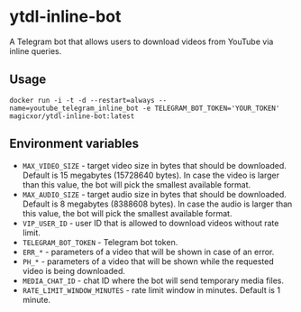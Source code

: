# ytdl-inline-bot

A Telegram bot that allows users to download videos from YouTube via inline queries.

## Usage

```shell
docker run -i -t -d --restart=always --name=youtube_telegram_inline_bot -e TELEGRAM_BOT_TOKEN='YOUR_TOKEN' magicxor/ytdl-inline-bot:latest
```

## Environment variables

- `MAX_VIDEO_SIZE` - target video size in bytes that should be downloaded. Default is 15 megabytes (15728640 bytes). In case the video is larger than this value, the bot will pick the smallest available format.
- `MAX_AUDIO_SIZE` - target audio size in bytes that should be downloaded. Default is 8 megabytes (8388608 bytes). In case the audio is larger than this value, the bot will pick the smallest available format.
- `VIP_USER_ID` - user ID that is allowed to download videos without rate limit.
- `TELEGRAM_BOT_TOKEN` - Telegram bot token.
- `ERR_*` - parameters of a video that will be shown in case of an error.
- `PH_*` - parameters of a video that will be shown while the requested video is being downloaded.
- `MEDIA_CHAT_ID` - chat ID where the bot will send temporary media files.
- `RATE_LIMIT_WINDOW_MINUTES` - rate limit window in minutes. Default is 1 minute.

